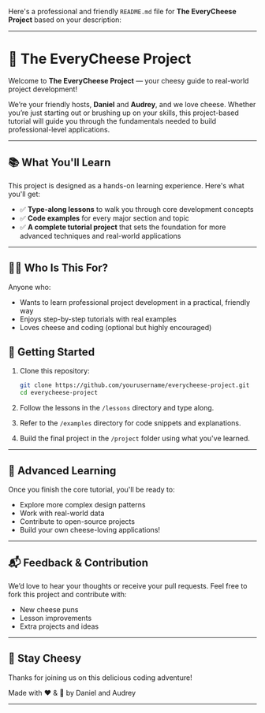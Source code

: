 Here's a professional and friendly `README.md` file for **The EveryCheese Project** based on your description:

---

# 🧀 The EveryCheese Project

Welcome to **The EveryCheese Project** — your cheesy guide to real-world project development!

We’re your friendly hosts, **Daniel** and **Audrey**, and we love cheese. Whether you’re just starting out or brushing up on your skills, this project-based tutorial will guide you through the fundamentals needed to build professional-level applications.

---

## 📚 What You'll Learn

This project is designed as a hands-on learning experience. Here's what you'll get:

* ✅ **Type-along lessons** to walk you through core development concepts
* ✅ **Code examples** for every major section and topic
* ✅ **A complete tutorial project** that sets the foundation for more advanced techniques and real-world applications

---

## 🧑‍💻 Who Is This For?

Anyone who:

* Wants to learn professional project development in a practical, friendly way
* Enjoys step-by-step tutorials with real examples
* Loves cheese and coding (optional but highly encouraged)

## 🚀 Getting Started

1. Clone this repository:

   ```bash
   git clone https://github.com/yourusername/everycheese-project.git
   cd everycheese-project
   ```

2. Follow the lessons in the `/lessons` directory and type along.

3. Refer to the `/examples` directory for code snippets and explanations.

4. Build the final project in the `/project` folder using what you've learned.

---

## 🧠 Advanced Learning

Once you finish the core tutorial, you'll be ready to:

* Explore more complex design patterns
* Work with real-world data
* Contribute to open-source projects
* Build your own cheese-loving applications!

---

## 📬 Feedback & Contribution

We’d love to hear your thoughts or receive your pull requests. Feel free to fork this project and contribute with:

* New cheese puns
* Lesson improvements
* Extra projects and ideas

---

## 🧀 Stay Cheesy

Thanks for joining us on this delicious coding adventure!

Made with ❤️ & 🧀 by Daniel and Audrey

---

